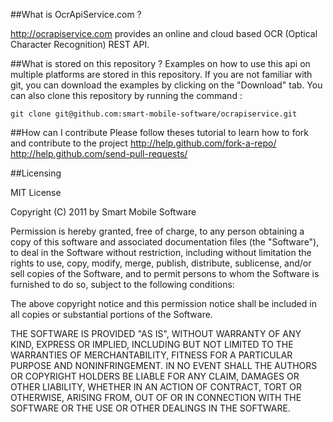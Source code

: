 ##What is OcrApiService.com ? 

http://ocrapiservice.com provides an online and cloud based OCR (Optical Character Recognition) REST API.

##What is stored on this repository ?
Examples on how to use this api on multiple platforms are stored in this repository.
If you are not familiar with git, you can download the examples by clicking on the "Download" tab.
You can also clone this repository by running the command : 
<pre><code>git clone git@github.com:smart-mobile-software/ocrapiservice.git</code></pre>

##How can I contribute
Please follow theses tutorial to learn how to fork and contribute to the project
http://help.github.com/fork-a-repo/
http://help.github.com/send-pull-requests/

##Licensing

MIT License

Copyright (C) 2011 by Smart Mobile Software

Permission is hereby granted, free of charge, to any person obtaining a copy
of this software and associated documentation files (the "Software"), to deal
in the Software without restriction, including without limitation the rights
to use, copy, modify, merge, publish, distribute, sublicense, and/or sell
copies of the Software, and to permit persons to whom the Software is
furnished to do so, subject to the following conditions:

The above copyright notice and this permission notice shall be included in
all copies or substantial portions of the Software.

THE SOFTWARE IS PROVIDED "AS IS", WITHOUT WARRANTY OF ANY KIND, EXPRESS OR
IMPLIED, INCLUDING BUT NOT LIMITED TO THE WARRANTIES OF MERCHANTABILITY,
FITNESS FOR A PARTICULAR PURPOSE AND NONINFRINGEMENT. IN NO EVENT SHALL THE
AUTHORS OR COPYRIGHT HOLDERS BE LIABLE FOR ANY CLAIM, DAMAGES OR OTHER
LIABILITY, WHETHER IN AN ACTION OF CONTRACT, TORT OR OTHERWISE, ARISING FROM,
OUT OF OR IN CONNECTION WITH THE SOFTWARE OR THE USE OR OTHER DEALINGS IN
THE SOFTWARE.
